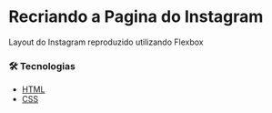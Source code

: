 # Recriando a Pagina do Instagram

<p>Layout do Instagram reproduzido utilizando Flexbox</p>

### 🛠 Tecnologias

- [HTML](https://www.learn-html.org/)
- [CSS](https://css-tricks.com/snippets/css/a-guide-to-flexbox/)

